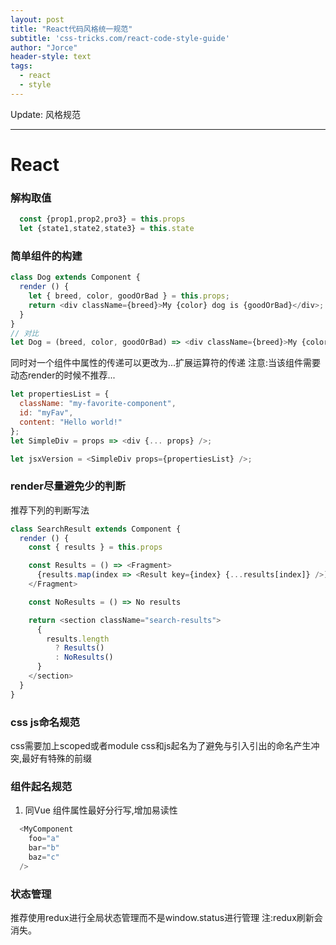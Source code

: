 ```yaml
---
layout: post
title: "React代码风格统一规范"
subtitle: 'css-tricks.com/react-code-style-guide'
author: "Jorce"
header-style: text
tags:
  - react
  - style
---
```


Update: 风格规范

---

# React

### 解构取值

```js
  const {prop1,prop2,pro3} = this.props
  let {state1,state2,state3} = this.state
```
### 简单组件的构建
```js
class Dog extends Component {
  render () {
    let { breed, color, goodOrBad } = this.props;
    return <div className={breed}>My {color} dog is {goodOrBad}</div>;
  }
}
// 对比
let Dog = (breed, color, goodOrBad) => <div className={breed}>My {color} dog is {goodOrBad}</div>;

```
同时对一个组件中属性的传递可以更改为...扩展运算符的传递 注意:当该组件需要动态render的时候不推荐...
```js
let propertiesList = {
  className: "my-favorite-component",
  id: "myFav",
  content: "Hello world!"
};
let SimpleDiv = props => <div {... props} />;

let jsxVersion = <SimpleDiv props={propertiesList} />;
```

### render尽量避免少的判断
推荐下列的判断写法
```js
class SearchResult extends Component {
  render () {
    const { results } = this.props

    const Results = () => <Fragment>
      {results.map(index => <Result key={index} {...results[index]} />)}
    </Fragment>

    const NoResults = () => No results

    return <section className="search-results">
      {
        results.length
          ? Results()
          : NoResults()
      }
    </section>
  }
}
```

### css js命名规范
css需要加上scoped或者module
css和js起名为了避免与引入引出的命名产生冲突,最好有特殊的前缀

### 组件起名规范
1. 同Vue 组件属性最好分行写,增加易读性

```js
  <MyComponent
    foo="a"
    bar="b"
    baz="c"
  />
```

### 状态管理
推荐使用redux进行全局状态管理而不是window.status进行管理
注:redux刷新会消失。
